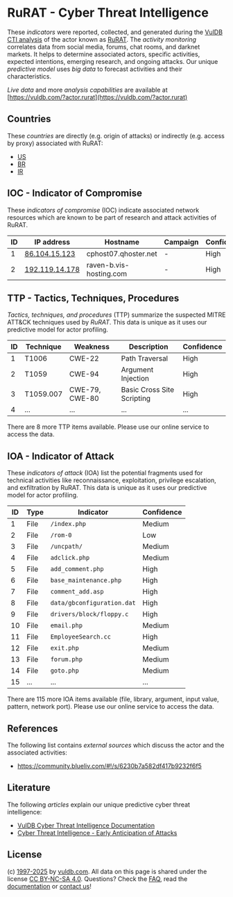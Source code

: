 # RuRAT - Cyber Threat Intelligence

These _indicators_ were reported, collected, and generated during the [VulDB CTI analysis](https://vuldb.com/?kb.cti) of the actor known as [RuRAT](https://vuldb.com/?actor.rurat). The _activity monitoring_ correlates data from social media, forums, chat rooms, and darknet markets. It helps to determine associated actors, specific activities, expected intentions, emerging research, and ongoing attacks. Our unique _predictive model_ uses _big data_ to forecast activities and their characteristics.

_Live data_ and more _analysis capabilities_ are available at [https://vuldb.com/?actor.rurat](https://vuldb.com/?actor.rurat)

## Countries

These _countries_ are directly (e.g. origin of attacks) or indirectly (e.g. access by proxy) associated with RuRAT:

* [US](https://vuldb.com/?country.us)
* [BR](https://vuldb.com/?country.br)
* [IR](https://vuldb.com/?country.ir)

## IOC - Indicator of Compromise

These _indicators of compromise_ (IOC) indicate associated network resources which are known to be part of research and attack activities of RuRAT.

ID | IP address | Hostname | Campaign | Confidence
-- | ---------- | -------- | -------- | ----------
1 | [86.104.15.123](https://vuldb.com/?ip.86.104.15.123) | cphost07.qhoster.net | - | High
2 | [192.119.14.178](https://vuldb.com/?ip.192.119.14.178) | raven-b.vis-hosting.com | - | High

## TTP - Tactics, Techniques, Procedures

_Tactics, techniques, and procedures_ (TTP) summarize the suspected MITRE ATT&CK techniques used by _RuRAT_. This data is unique as it uses our predictive model for actor profiling.

ID | Technique | Weakness | Description | Confidence
-- | --------- | -------- | ----------- | ----------
1 | T1006 | CWE-22 | Path Traversal | High
2 | T1059 | CWE-94 | Argument Injection | High
3 | T1059.007 | CWE-79, CWE-80 | Basic Cross Site Scripting | High
4 | ... | ... | ... | ...

There are 8 more TTP items available. Please use our online service to access the data.

## IOA - Indicator of Attack

These _indicators of attack_ (IOA) list the potential fragments used for technical activities like reconnaissance, exploitation, privilege escalation, and exfiltration by RuRAT. This data is unique as it uses our predictive model for actor profiling.

ID | Type | Indicator | Confidence
-- | ---- | --------- | ----------
1 | File | `/index.php` | Medium
2 | File | `/rom-0` | Low
3 | File | `/uncpath/` | Medium
4 | File | `adclick.php` | Medium
5 | File | `add_comment.php` | High
6 | File | `base_maintenance.php` | High
7 | File | `comment_add.asp` | High
8 | File | `data/gbconfiguration.dat` | High
9 | File | `drivers/block/floppy.c` | High
10 | File | `email.php` | Medium
11 | File | `EmployeeSearch.cc` | High
12 | File | `exit.php` | Medium
13 | File | `forum.php` | Medium
14 | File | `goto.php` | Medium
15 | ... | ... | ...

There are 115 more IOA items available (file, library, argument, input value, pattern, network port). Please use our online service to access the data.

## References

The following list contains _external sources_ which discuss the actor and the associated activities:

* https://community.blueliv.com/#!/s/6230b7a582df417b9232f6f5

## Literature

The following _articles_ explain our unique predictive cyber threat intelligence:

* [VulDB Cyber Threat Intelligence Documentation](https://vuldb.com/?kb.cti)
* [Cyber Threat Intelligence - Early Anticipation of Attacks](https://www.scip.ch/en/?labs.20201022)

## License

(c) [1997-2025](https://vuldb.com/?kb.changelog) by [vuldb.com](https://vuldb.com/?kb.about). All data on this page is shared under the license [CC BY-NC-SA 4.0](https://creativecommons.org/licenses/by-nc-sa/4.0/). Questions? Check the [FAQ](https://vuldb.com/?kb.faq), read the [documentation](https://vuldb.com/?kb) or [contact us](https://vuldb.com/?contact)!
